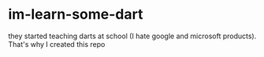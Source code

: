 # im-learn-some-dart
they started teaching darts at school (I hate google and microsoft products). That's why I created this repo
